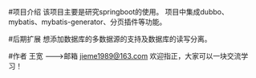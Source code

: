 #项目介绍
该项目主要是研究springboot的使用。
项目中集成dubbo、mybatis、mybatis-generator、分页插件等功能。


#后期扩展
想添加数据库的多数据源的支持及数据库的读写分离。


#作者
王宽 --->邮箱 jieme1989@163.com
欢迎指正，大家可以一块交流学习！